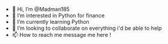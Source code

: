 - 👋 Hi, I’m @Madman185
- 👀 I’m interested in Python for finance
- 🌱 I’m currently learning Python
- 💞️ I’m looking to collaborate on everything i'd be able to help
- 📫 How to reach me message me here ! 

<!---
Madman185/Madman185 is a ✨ special ✨ repository because its `README.md` (this file) appears on your GitHub profile.
You can click the Preview link to take a look at your changes.
--->
